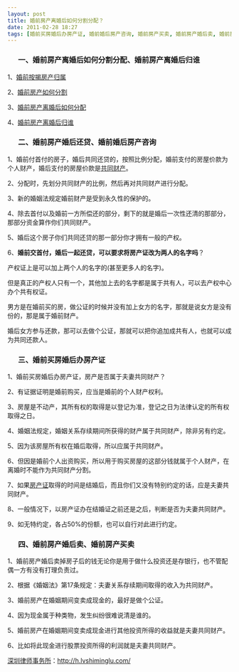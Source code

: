 ```yaml
---
layout: post
title: 婚前房产离婚后如何分割分配？
date: 2011-02-28 18:27
tags: [婚前买房婚后办房产证, 婚前婚后房产咨询, 婚前房产买卖, 婚前房产婚后卖, 婚前房产婚后还贷, 婚前房产离婚后归谁, 深圳离婚律师咨询, 离婚房产分割]
---
```

<ol>
<h3>一、婚前房产离婚后如何分割分配、婚前房产离婚后归谁</h3>
</ol>
1、<a href="http://h.lvshiminglu.com/law/tag/%E5%A9%9A%E5%89%8D%E6%8C%89%E6%8F%AD%E8%B4%AD%E6%88%BF%E5%BD%92%E5%B1%9E" target="_blank">婚前按揭房产归属</a>

2、<a href="http://h.lvshiminglu.com/law/tag/%E5%A9%9A%E5%89%8D%E6%88%BF%E4%BA%A7%E5%88%86%E5%89%B2" target="_blank">婚前房产如何分割</a>

3、<a href="http://h.lvshiminglu.com/law/tag/%E5%A9%9A%E5%89%8D%E6%88%BF%E4%BA%A7%E5%A6%82%E4%BD%95%E5%88%86%E9%85%8D" target="_blank">婚前房产离婚后如何分配</a>

4、<a href="http://h.lvshiminglu.com/law/223.html" target="_blank">婚前房产离婚后归谁</a>
<ol>
<h3>二、婚前房产婚后还贷、婚前婚后房产咨询</h3>
</ol>
1、婚前付首付的房子，婚后共同还贷的，按照比例分配，婚前支付的房屋价款为个人财产，婚后支付的房屋价款是<a href="http://h.lvshiminglu.com/law/168.html" target="_blank">共同财产</a>。

2、分配时，先划分共同财产的比例，然后再对共同财产进行分配。

3、新的婚姻法规定婚前财产是受到永久性的保护的。

4、除去首付以及婚前一方所偿还的部分，剩下的就是婚后一次性还清的那部分，那部分资金算作你们共同财产。

5、婚后这个房子你们共同还贷的那一部分你才拥有一般的产权。

6、<strong>婚前交首付，婚后一起还贷，可以要求将房产证改为两人的名字吗</strong>？

产权证上是可以加上两个人的名字的(甚至更多人的名字)。

但是真正的产权人只有一个，其他加上去的名字都是属于共有人，可以去产权中心办个共有权证。

男方是在婚前买的房，做公证的时候并没有加上女方的名字，那就是说女方是没有份的，那是属于婚前财产。

婚后女方参与还款，那可以去做个公证，那就可以把你追加成共有人，也就可以成为共同还款人。
<ol>
<h3>三、婚前买房婚后办房产证</h3>
</ol>
1、婚前买房婚后办房产证，房产是否属于夫妻共同财产？

2、有证据证明是婚前购买，应当是婚前的个人财产权利。

3、房屋是不动产，其所有权的取得是以登记为准，登记之日为法律认定的所有权取得之日。

4、婚姻法规定，婚姻关系存续期间所获得的财产属于共同财产，除非另有约定。

5、因为该房屋所有权在婚后取得，所以应属于共同财产。

6、但因是婚前个人出资购买，所以用于购买房屋的这部分钱就属于个人财产，在离婚时不能作为共同财产分割。

7、如果<a href="http://h.lvshiminglu.com/law/153.html" target="_blank">房产证</a>取得的时间是结婚后，而且你们又没有特别约定的话，应是夫妻共同财产。

8、一般情况下，以房产证办在结婚证之前还是之后，判断是否为夫妻共同财产。

9、如无特约定，各占50%的份额，也可以自行对此进行约定。
<ol>
<h3>四、婚前房产婚后卖、婚前房产买卖</h3>
</ol>
1、婚前房产婚后卖掉房子后的钱无论你是用于做什么投资还是存银行，也不管配偶一方有没有打理负责过。

2、根据《婚姻法》第17条规定：夫妻关系存续期间取得的收入为共同财产。

3、婚前房产在婚姻期间变卖成现金的，最好是做个公证。

4、因为现金属于种类物，发生纠纷很难说清是谁的。

5、婚前房产在婚姻期间变卖成现金进行其他投资所得的收益就是夫妻共同财产。

6、比如将此现金进行股票投资所得的利润就是夫妻共同财产。

<a href="http://h.lvshiminglu.com/">深圳律师事务所</a>：<a href="http://h.lvshiminglu.com/">http://h.lvshiminglu.com/</a>

